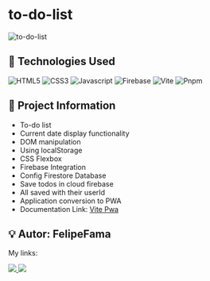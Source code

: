 # to-do-list

![to-do-list](https://github.com/user-attachments/assets/fa4636ac-6eec-4982-a40e-f8ee45cb60fc)

## :wrench: Technologies Used
![HTML5](https://img.shields.io/badge/html5-%23E34F26.svg?style=for-the-badge&logo=html5&logoColor=white)
![CSS3](https://img.shields.io/badge/css3-%231572B6.svg?style=for-the-badge&logo=css3&logoColor=white)
![Javascript](https://img.shields.io/badge/JavaScript-F7DF1E?style=for-the-badge&logo=javascript&logoColor=black)
![Firebase](https://img.shields.io/badge/firebase-ffca28?style=for-the-badge&logo=firebase&logoColor=black)
![Vite](https://img.shields.io/badge/vite-%23646CFF.svg?style=for-the-badge&logo=vite&logoColor=white)
![Pnpm](https://img.shields.io/badge/pnpm-yellow?style=for-the-badge&logo=pnpm&logoColor=white)

## :book: Project Information
- To-do list
- Current date display functionality
- DOM manipulation
- Using localStorage
- CSS Flexbox
- Firebase Integration
- Config Firestore Database
- Save todos in cloud firebase
- All saved with their userId
- Application conversion to PWA
- Documentation Link: [Vite Pwa](https://vite-pwa-org.netlify.app)


## :bulb:	Autor: FelipeFama
   My links:
   
   <a href="https://www.linkedin.com/in/felipe-fama/">
    <img src="https://img.shields.io/badge/LinkedIn-0077B5?style=for-the-badge&logo=linkedin&logoColor=white">
   </a> 
   
  <a href="https://github.com/lipehfama">
   <img src="https://img.shields.io/badge/GitHub-100000?style=for-the-badge&logo=github&logoColor=white">
  </a>
